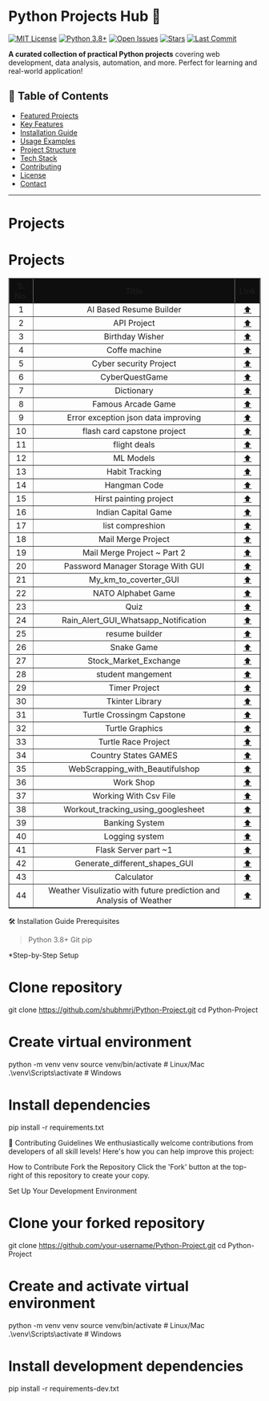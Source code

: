 # Python Projects Hub 🐍

[![MIT License](https://img.shields.io/badge/License-MIT-yellow.svg)](LICENSE)
[![Python 3.8+](https://img.shields.io/badge/Python-3.8%2B-blue)](https://python.org)
[![Open Issues](https://img.shields.io/github/issues/shubhmrj/Python-Project)](https://github.com/shubhmrj/Python-Project/issues)
[![Stars](https://img.shields.io/github/stars/shubhmrj/Python-Project)](https://github.com/shubhmrj/Python-Project/stargazers)
[![Last Commit](https://img.shields.io/github/last-commit/shubhmrj/Python-Project)](https://github.com/shubhmrj/Python-Project/commits/main)

**A curated collection of practical Python projects** covering web development, data analysis, automation, and more. Perfect for learning and real-world application!

## 🌟 Table of Contents
- [Featured Projects](#-featured-projects)
- [Key Features](#-key-features)
- [Installation Guide](#-installation-guide)
- [Usage Examples](#-usage-examples)
- [Project Structure](#-project-structure)
- [Tech Stack](#-tech-stack)
- [Contributing](#-contributing)
- [License](#-license)
- [Contact](#-contact)

---



# Projects


# Projects


</div>

<div align="center">

<table border="1" cellspacing="0" cellpadding="8" style="border-collapse: collapse; width: 100%; text-align: center;">
  <thead style="background-color: #0f0e0eff;">
    <tr>
      <th style="width:10%;">S. No.</th>
      <th style="width:150%; allign:center;">Title</th>
      <th style="width:20%;">Link</th>
    </tr>
  </thead>
  <tbody>
    <tr>
      <td>1</td>
      <td>AI Based Resume Builder</td>
      <td><a href="\AI Based resume Builder Tool">⬆️</a></td>
    </tr>
    <tr>
      <td>2</td>
      <td>API Project</td>
      <td><a href="\Python Codes\API Project">⬆️</a></td>
    </tr>
    <tr>
      <td>3</td>
      <td>Birthday Wisher</td>
      <td><a href="\Birthday Wisher">⬆️</a></td>
    </tr>
    <tr>
      <td>4</td>
      <td>Coffe machine</td>
      <td><a href="\coffe machine">⬆️</a></td>
    </tr>
    <tr>
      <td>5</td>
      <td>Cyber security Project</td>
      <td><a href="\Cyber security Project">⬆️</a></td>
    </tr>
    <tr>
      <td>6</td>
      <td>CyberQuestGame</td>
      <td><a href="\CyberQuestGame">⬆️</a></td>
    </tr>
    <tr>
      <td>7</td>
      <td>Dictionary</td>
      <td><a href="\Dictionary">⬆️</a></td>
    </tr>
    <tr>
      <td>8</td>
      <td>Famous Arcade Game</td>
      <td><a href="\Famous Arcade Game">⬆️</a></td>
    </tr>
    <tr>
      <td>9</td>
      <td>Error exception json data improving</td>
      <td><a href="\Error exception json data improving(day 30)">⬆️</a></td>
    </tr>
    <tr>
      <td>10</td>
      <td>flash card capstone project</td>
      <td><a href="\flash card capstone project(day 31)">⬆️</a></td>
    </tr>
    <tr>
      <td>11</td>
      <td>flight deals</td>
      <td><a href="\flight deals">⬆️</a></td>
    </tr>
    <tr>
      <td>12</td>
      <td>ML Models</td>
      <td><a href="\ML Models">⬆️</a></td>
    </tr>
    <tr>
      <td>13</td>
      <td>Habit Tracking</td>
      <td><a href="\Habit Tracking">⬆️</a></td>
    </tr>
    <tr>
      <td>14</td>
      <td>Hangman Code</td>
      <td><a href="\Hangman Code">⬆️</a></td>
    </tr>
    <tr>
      <td>15</td>
      <td>Hirst painting project</td>
      <td><a href="\Hirst painting project">⬆️</a></td>
    </tr>
    <tr>
      <td>16</td>
      <td>Indian Capital Game</td>
      <td><a href="\Indian Capital Game">⬆️</a></td>
    </tr>
    <tr>
      <td>17</td>
      <td>list compreshion</td>
      <td><a href="\list compreshion">⬆️</a></td>
    </tr>
    <tr>
      <td>18</td>
      <td>Mail Merge Project</td>
      <td><a href="\Mail Merge Project Start">⬆️</a></td>
    </tr>
    <tr>
      <td>19</td>
      <td>Mail Merge Project ~ Part 2</td>
      <td><a href="\Mail+Merge+Project+Start/.idea">⬆️</a></td>
    </tr>
    <tr>
      <td>20</td>
      <td>Password Manager Storage With GUI</td>
      <td><a href="\Password Manager">⬆️</a></td>
    </tr>
    <tr>
      <td>21</td>
      <td>My_km_to_coverter_GUI</td>
      <td><a href="\My_km_to_coverter">⬆️</a></td>
    </tr>
    <tr>
      <td>22</td>
      <td>NATO Alphabet Game</td>
      <td><a href="\NATO Alphabet">⬆️</a></td>
    </tr>
    <tr>
      <td>23</td>
      <td>Quiz</td>
      <td><a href="\Quiz">⬆️</a></td>
    </tr>
    <tr>
      <td>24</td>
      <td>Rain_Alert_GUI_Whatsapp_Notification</td>
      <td><a href="\Rain_Alert Day 35">⬆️</a></td>
    </tr>
    <tr>
      <td>25</td>
      <td>resume builder</td>
      <td><a href="\resume builder">⬆️</a></td>
    </tr>
    <tr>
      <td>26</td>
      <td>Snake Game</td>
      <td><a href="\Snake Game">⬆️</a></td>
    </tr>
    <tr>
      <td>27</td>
      <td>Stock_Market_Exchange</td>
      <td><a href="\Stock_Market_Exchange">⬆️</a></td>
    </tr>
    <tr>
      <td>28</td>
      <td>student mangement</td>
      <td><a href="\student mangement">⬆️</a></td>
    </tr>
    <tr>
      <td>29</td>
      <td>Timer Project</td>
      <td><a href="\Timer Project">⬆️</a></td>
    </tr>
    <tr>
      <td>30</td>
      <td>Tkinter Library</td>
      <td><a href="\Tkinter Library">⬆️</a></td>
    </tr>
    <tr>
      <td>31</td>
      <td>Turtle  Crossingm Capstone</td>
      <td><a href="\Turtle  Crossingm Capstone">⬆️</a></td>
    </tr>
    <tr>
      <td>32</td>
      <td>Turtle Graphics</td>
      <td><a href="\Turtle Graphics">⬆️</a></td>
    </tr>
    <tr>
      <td>33</td>
      <td>Turtle Race Project</td>
      <td><a href="\Turtle Race Project">⬆️</a></td>
    </tr>
    <tr>
      <td>34</td>
      <td>Country States GAMES</td>
      <td><a href="\Country States GAMES">⬆️</a></td>
    </tr>
    <tr>
      <td>35</td>
      <td>WebScrapping_with_Beautifulshop</td>
      <td><a href="\WebScrapping_with_Beautifulshop">⬆️</a></td>
    </tr>
    <tr>
      <td>36</td>
      <td>Work Shop</td>
      <td><a href="\Work Shop">⬆️</a></td>
    </tr>
    <tr>
      <td>37</td>
      <td>Working With Csv File</td>
      <td><a href="\Working With Csv File">⬆️</a></td>
    </tr>
    <tr>
      <td>38</td>
      <td>Workout_tracking_using_googlesheet</td>
      <td><a href="\Workout_tracking_using_googlesheet">⬆️</a></td>
    </tr>
    <tr>
      <td>39</td>
      <td>Banking System</td>
      <td><a href="\Banking System">⬆️</a></td>
    </tr>
    <tr>
      <td>40</td>
      <td>Logging system</td>
      <td><a href="\Logging system">⬆️</a></td>
    </tr>
    <tr>
      <td>41</td>
      <td>Flask Server part ~1</td>
      <td><a href="\Flask Server part ~1">⬆️</a></td>
    </tr>
    <tr>
      <td>42</td>
      <td>Generate_different_shapes_GUI</td>
      <td><a href="\Generate_different_shapes_GUI">⬆️</a></td>
    </tr>
    <tr>
      <td>43</td>
      <td>Calculator</td>
      <td><a href="\calculator.py">⬆️</a></td>
    </tr>
    <tr>
      <td>44</td>
      <td>Weather Visulizatio with future prediction and Analysis of Weather</td>
      <td><a href="\Wheather Apk">⬆️</a></td>
    </tr>
  </tbody>
</table>
</div>


<!-- ### 1. Advanced Web Scraper
![Web Scraper Demo](demo/web_scraper.gif)
- **Description**: Robust web scraping solution with proxy rotation and CAPTCHA handling
- **Features**:
  - Multi-page crawling
  - Data export to CSV/JSON
  - Headless browser support
- **Quick Start**:
  ```bash
  cd web_scraper
  python main.py --url="https://example.com" --output="data.csv" -->

🛠️ Installation Guide
Prerequisites
>Python 3.8+
>Git
>pip

*Step-by-Step Setup
# Clone repository
git clone https://github.com/shubhmrj/Python-Project.git
cd Python-Project

# Create virtual environment
python -m venv venv
source venv/bin/activate  # Linux/Mac
.\venv\Scripts\activate   # Windows

# Install dependencies
pip install -r requirements.txt

🤝 Contributing Guidelines
We enthusiastically welcome contributions from developers of all skill levels! Here's how you can help improve this project:

How to Contribute
Fork the Repository
Click the 'Fork' button at the top-right of this repository to create your copy.

Set Up Your Development Environment

# Clone your forked repository
git clone https://github.com/your-username/Python-Project.git
cd Python-Project

# Create and activate virtual environment
python -m venv venv
source venv/bin/activate  # Linux/Mac
.\venv\Scripts\activate   # Windows

# Install development dependencies
pip install -r requirements-dev.txt